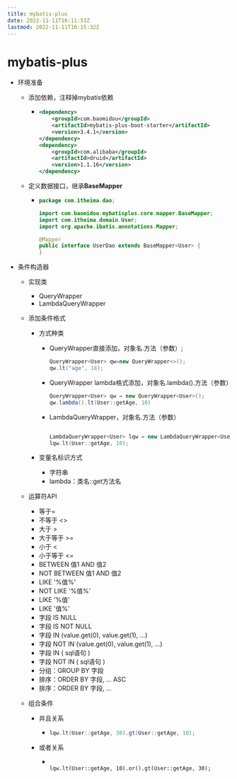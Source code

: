 ```yaml
---
title: mybatis-plus
date: 2022-11-11T16:11:53Z
lastmod: 2022-11-11T16:15:32Z
---
```


# mybatis-plus

* 环境准备

  * 添加依赖，注释掉mybatis依赖

    * ```xml
      <dependency>
          <groupId>com.baomidou</groupId>
          <artifactId>mybatis-plus-boot-starter</artifactId>
          <version>3.4.1</version>
      </dependency>
      <dependency>
          <groupId>com.alibaba</groupId>
          <artifactId>druid</artifactId>
          <version>1.1.16</version>
      </dependency>
      ```
  * 定义数据接口，继承**BaseMapper**

    * ```java
      package com.itheima.dao;

      import com.baomidou.mybatisplus.core.mapper.BaseMapper;
      import com.itheima.domain.User;
      import org.apache.ibatis.annotations.Mapper;

      @Mapper
      public interface UserDao extends BaseMapper<User> {
      }
      ```
* 条件构造器

  * 实现类

    * QueryWrapper
    * LambdaQueryWrapper
  * 添加条件格式

    * 方式种类

      * QueryWrapper直接添加，对象名.方法（参数）;

        ```java
        QueryWrapper<User> qw=new QueryWrapper<>();
        qw.lt("age", 18);
        ```
      * QueryWrapper lambda格式添加，对象名.lambda().方法（参数）

        ```java
        QueryWrapper<User> qw = new QueryWrapper<User>();
        qw.lambda().lt(User::getAge, 10)
        ```
      * LambdaQueryWrapper，对象名.方法（参数）

        ```java

        LambdaQueryWrapper<User> lqw = new LambdaQueryWrapper<User>();
        lqw.lt(User::getAge, 10);
        ```
    * 变量名标识方式

      * 字符串
      * lambda：类名::get方法名
  * 运算符API

    * 等于=
    * 不等于 <>
    * 大于 >
    * 大于等于 >=
    * 小于 <
    * 小于等于 <=
    * BETWEEN 值1 AND 值2
    * NOT BETWEEN 值1 AND 值2
    * LIKE '%值%'
    * NOT LIKE '%值%'
    * LIKE '%值'
    * LIKE '值%'
    * 字段 IS NULL
    * 字段 IS NOT NULL
    * 字段 IN (value.get(0), value.get(1), ...)
    * 字段 NOT IN (value.get(0), value.get(1), ...)
    * 字段 IN ( sql语句 )
    * 字段 NOT IN ( sql语句 )
    * 分组：GROUP BY 字段
    * 排序：ORDER BY 字段, ... ASC
    * 排序：ORDER BY 字段, ...
  * 组合条件

    * 并且关系

      * ```java
        lqw.lt(User::getAge, 30).gt(User::getAge, 10);
        ```
    * 或者关系

      * ```

        lqw.lt(User::getAge, 10).or().gt(User::getAge, 30);
        ```
